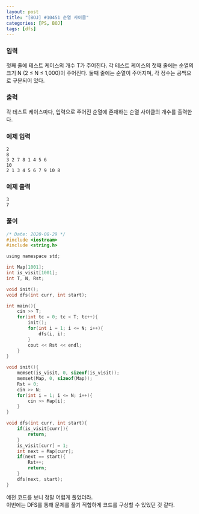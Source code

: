 ```yaml
---
layout: post
title: "[BOJ] #10451 순열 사이클"
categories: [PS, BOJ]
tags: [dfs]
---
```


### 입력
첫째 줄에 테스트 케이스의 개수 T가 주어진다. 각 테스트 케이스의 첫째 줄에는 순열의 크기 N (2 ≤ N ≤ 1,000)이 주어진다. 둘째 줄에는 순열이 주어지며, 각 정수는 공백으로 구분되어 있다.

### 출력
각 테스트 케이스마다, 입력으로 주어진 순열에 존재하는 순열 사이클의 개수를 출력한다.

### 예제 입력
```
2
8
3 2 7 8 1 4 5 6
10
2 1 3 4 5 6 7 9 10 8
```
### 예제 출력
```
3
7
```

### 풀이
```c
/* Date: 2020-08-29 */
#include <iostream>
#include <string.h>

using namespace std;

int Map[1001];
int is_visit[1001];
int T, N, Rst;

void init();
void dfs(int curr, int start);

int main(){
    cin >> T;
    for(int tc = 0; tc < T; tc++){
        init();
        for(int i = 1; i <= N; i++){
            dfs(i, i);
        }
        cout << Rst << endl;
    }
}

void init(){
    memset(is_visit, 0, sizeof(is_visit));
    memset(Map, 0, sizeof(Map));
    Rst = 0;
    cin >> N;
    for(int i = 1; i <= N; i++){
        cin >> Map[i];
    }
}

void dfs(int curr, int start){
    if(is_visit[curr]){
        return;
    }
    is_visit[curr] = 1;
    int next = Map[curr];
    if(next == start){
        Rst++;
        return;
    }
    dfs(next, start);
}
```

예전 코드를 보니 정말 어렵게 풀었더라.
<br>이번에는 DFS를 통해 문제를 풀기 적합하게 코드를 구상할 수 있었던 것 같다.
